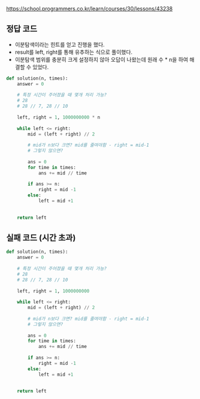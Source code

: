 <https://school.programmers.co.kr/learn/courses/30/lessons/43238>

## 정답 코드

- 이분탐색이라는 힌트를 얻고 진행을 했다.
- result를 left, right를 통해 유추하는 식으로 풀이했다.
- 이분탐색 범위를 충분히 크게 설정하지 않아 오답이 나왔는데 원래 수 * n을 하여 해결할 수 있었다.

```py
def solution(n, times):
    answer = 0
    
    # 특정 시간이 주어졌을 때 몇개 처리 가능?
    # 28
    # 28 // 7, 28 // 10
    
    left, right = 1, 1000000000 * n
    
    while left <= right:
        mid = (left + right) // 2
        
        # mid가 n보다 크면? mid를 줄여야함 - right = mid-1
        # 그렇지 않으면?
        
        ans = 0
        for time in times:
            ans += mid // time
        
        if ans >= n:
            right = mid -1
        else:
            left = mid +1
        
    
    return left
```


## 실패 코드 (시간 초과)


```py
def solution(n, times):
    answer = 0
    
    # 특정 시간이 주어졌을 때 몇개 처리 가능?
    # 28
    # 28 // 7, 28 // 10
    
    left, right = 1, 1000000000
    
    while left <= right:
        mid = (left + right) // 2
        
        # mid가 n보다 크면? mid를 줄여야함 - right = mid-1
        # 그렇지 않으면?
        
        ans = 0
        for time in times:
            ans += mid // time
        
        if ans >= n:
            right = mid -1
        else:
            left = mid +1
        
    
    return left
```
